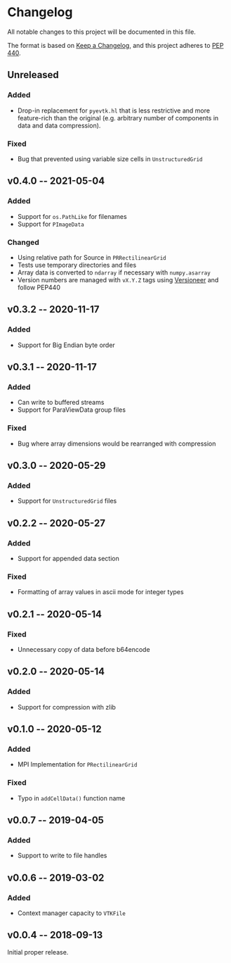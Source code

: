 # Changelog

All notable changes to this project will be documented in this file.

The format is based on [Keep a Changelog](https://keepachangelog.com/en/1.0.0/),
and this project adheres to [PEP
440](https://www.python.org/dev/peps/pep-0440/).

## Unreleased

### Added

- Drop-in replacement for `pyevtk.hl` that is less restrictive and more
  feature-rich than the original (e.g. arbitrary number of components in data
  and data compression).

### Fixed

- Bug that prevented using variable size cells in `UnstructuredGrid`

## v0.4.0 -- 2021-05-04

### Added

- Support for `os.PathLike` for filenames
- Support for `PImageData`

### Changed

- Using relative path for Source in `PRRectilinearGrid`
- Tests use temporary directories and files
- Array data is converted to `ndarray` if necessary with `numpy.asarray`
- Version numbers are managed with `vX.Y.Z` tags using
  [Versioneer](https://github.com/python-versioneer/python-versioneer) and
  follow PEP440

## v0.3.2 -- 2020-11-17

### Added

- Support for Big Endian byte order

## v0.3.1 -- 2020-11-17

### Added

- Can write to buffered streams
- Support for ParaViewData group files

### Fixed

- Bug where array dimensions would be rearranged with compression

## v0.3.0 -- 2020-05-29

### Added

- Support for `UnstructuredGrid` files

## v0.2.2 -- 2020-05-27

### Added

- Support for appended data section

### Fixed

- Formatting of array values in ascii mode for integer types

## v0.2.1 -- 2020-05-14

### Fixed

- Unnecessary copy of data before b64encode

## v0.2.0 -- 2020-05-14

### Added

- Support for compression with zlib

## v0.1.0 -- 2020-05-12

### Added

- MPI Implementation for `PRectilinearGrid`

### Fixed

- Typo in `addCellData()` function name

## v0.0.7 -- 2019-04-05

### Added

- Support to write to file handles

## v0.0.6 -- 2019-03-02

### Added

- Context manager capacity to `VTKFile`

## v0.0.4 -- 2018-09-13

Initial proper release.
